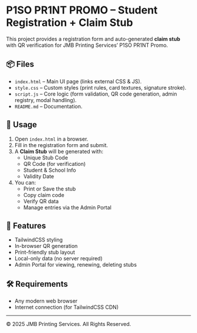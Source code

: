 # P1SO PR1NT PROMO – Student Registration + Claim Stub

This project provides a registration form and auto-generated **claim stub** with QR verification for JMB Printing Services’ P1SO PR1NT Promo.

## 📦 Files
- `index.html` – Main UI page (links external CSS & JS).
- `style.css` – Custom styles (print rules, card textures, signature stroke).
- `script.js` – Core logic (form validation, QR code generation, admin registry, modal handling).
- `README.md` – Documentation.

## 🚀 Usage
1. Open `index.html` in a browser.
2. Fill in the registration form and submit.
3. A **Claim Stub** will be generated with:
   - Unique Stub Code
   - QR Code (for verification)
   - Student & School Info
   - Validity Date
4. You can:
   - Print or Save the stub
   - Copy claim code
   - Verify QR data
   - Manage entries via the Admin Portal

## 🔑 Features
- TailwindCSS styling
- In-browser QR generation
- Print-friendly stub layout
- Local-only data (no server required)
- Admin Portal for viewing, renewing, deleting stubs

## 🛠️ Requirements
- Any modern web browser
- Internet connection (for TailwindCSS CDN)

---
© 2025 JMB Printing Services. All Rights Reserved.
